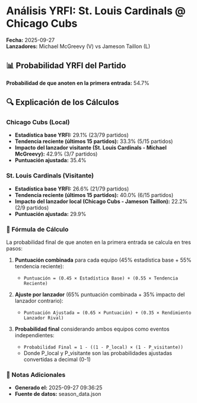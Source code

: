 # Análisis YRFI: St. Louis Cardinals @ Chicago Cubs

**Fecha:** 2025-09-27  
**Lanzadores:** Michael McGreevy (V) vs Jameson Taillon (L)

## 📊 Probabilidad YRFI del Partido

**Probabilidad de que anoten en la primera entrada:** 54.7%

## 🔍 Explicación de los Cálculos

### Chicago Cubs (Local)
- **Estadística base YRFI:** 29.1% (23/79 partidos)
- **Tendencia reciente (últimos 15 partidos):** 33.3% (5/15 partidos)
- **Impacto del lanzador visitante (St. Louis Cardinals - Michael McGreevy):** 42.9% (3/7 partidos)
- **Puntuación ajustada:** 35.4%

### St. Louis Cardinals (Visitante)
- **Estadística base YRFI:** 26.6% (21/79 partidos)
- **Tendencia reciente (últimos 15 partidos):** 40.0% (6/15 partidos)
- **Impacto del lanzador local (Chicago Cubs - Jameson Taillon):** 22.2% (2/9 partidos)
- **Puntuación ajustada:** 29.9%

### 📝 Fórmula de Cálculo

La probabilidad final de que anoten en la primera entrada se calcula en tres pasos:

1. **Puntuación combinada** para cada equipo (45% estadística base + 55% tendencia reciente):
   - `Puntuación = (0.45 × Estadística Base) + (0.55 × Tendencia Reciente)`

2. **Ajuste por lanzador** (65% puntuación combinada + 35% impacto del lanzador contrario):
   - `Puntuación Ajustada = (0.65 × Puntuación) + (0.35 × Rendimiento Lanzador Rival)`

3. **Probabilidad final** considerando ambos equipos como eventos independientes:
   - `Probabilidad Final = 1 - ((1 - P_local) × (1 - P_visitante))`
   - Donde P_local y P_visitante son las probabilidades ajustadas convertidas a decimal (0-1)

### 📌 Notas Adicionales

- **Generado el:** 2025-09-27 09:36:25
- **Fuente de datos:** season_data.json
